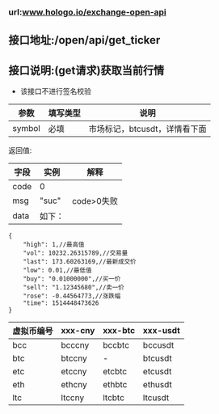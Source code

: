 ### url:www.hologo.io/exchange-open-api## 接口地址:/open/api/get_ticker## 接口说明:(get请求)获取当前行情* 该接口不进行签名校验|参数|	填写类型|	说明||------------|--------|-----------------------------||symbol|	必填|	市场标记，btcusdt，详情看下面|返回值:|字段|	实例|	解释||------------|--------|---------------||code|	0	| |msg|	"suc"|	code>0失败||data|	如下：|```{    "high": 1,//最高值    "vol": 10232.26315789,//交易量    "last": 173.60263169,//最新成交价    "low": 0.01,//最低值    "buy": "0.01000000",//买一价    "sell": "1.12345680",//卖一价    "rose": -0.44564773,//涨跌幅    "time": 1514448473626}```|虚拟币编号|xxx-cny|xxx-btc|xxx-usdt||------------|--------|----------|----------||bcc|	bcccny|	bccbtc|	bccusdt||btc|	btccny|	-|	btcusdt||etc|	etccny|	etcbtc|	etcusdt||eth|	ethcny|	ethbtc|	ethusdt||ltc|	ltccny|	ltcbtc|	ltcusdt|